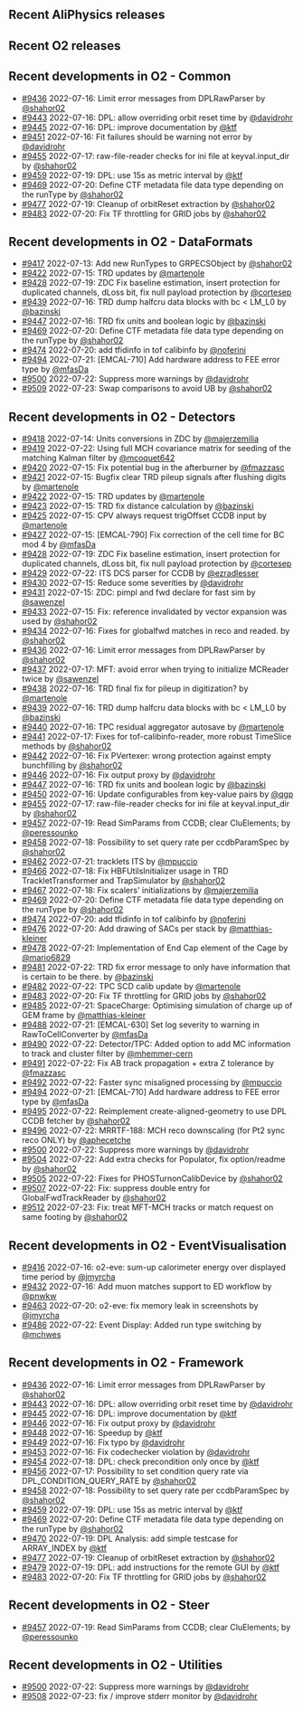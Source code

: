 ## Recent AliPhysics releases
## Recent O2 releases
## Recent developments in O2 - Common
- [\#9436](https://github.com/AliceO2Group/AliceO2/pull/9436) 2022-07-16: Limit error messages from DPLRawParser by [@shahor02](https://github.com/shahor02)
- [\#9443](https://github.com/AliceO2Group/AliceO2/pull/9443) 2022-07-16: DPL: allow overriding orbit reset time by [@davidrohr](https://github.com/davidrohr)
- [\#9445](https://github.com/AliceO2Group/AliceO2/pull/9445) 2022-07-16: DPL: improve documentation by [@ktf](https://github.com/ktf)
- [\#9451](https://github.com/AliceO2Group/AliceO2/pull/9451) 2022-07-16: Fit failures should be warning not error by [@davidrohr](https://github.com/davidrohr)
- [\#9455](https://github.com/AliceO2Group/AliceO2/pull/9455) 2022-07-17: raw-file-reader checks for ini file at keyval.input_dir by [@shahor02](https://github.com/shahor02)
- [\#9459](https://github.com/AliceO2Group/AliceO2/pull/9459) 2022-07-19: DPL: use 15s as metric interval by [@ktf](https://github.com/ktf)
- [\#9469](https://github.com/AliceO2Group/AliceO2/pull/9469) 2022-07-20: Define CTF metadata file data type depending on the runType by [@shahor02](https://github.com/shahor02)
- [\#9477](https://github.com/AliceO2Group/AliceO2/pull/9477) 2022-07-19: Cleanup of orbitReset extraction by [@shahor02](https://github.com/shahor02)
- [\#9483](https://github.com/AliceO2Group/AliceO2/pull/9483) 2022-07-20: Fix TF throttling for GRID jobs by [@shahor02](https://github.com/shahor02)
## Recent developments in O2 - DataFormats
- [\#9417](https://github.com/AliceO2Group/AliceO2/pull/9417) 2022-07-13: Add new RunTypes to GRPECSObject by [@shahor02](https://github.com/shahor02)
- [\#9422](https://github.com/AliceO2Group/AliceO2/pull/9422) 2022-07-15: TRD updates by [@martenole](https://github.com/martenole)
- [\#9428](https://github.com/AliceO2Group/AliceO2/pull/9428) 2022-07-19: ZDC Fix baseline estimation, insert protection for duplicated channels, dLoss bit, fix null payload protection by [@cortesep](https://github.com/cortesep)
- [\#9439](https://github.com/AliceO2Group/AliceO2/pull/9439) 2022-07-16: TRD dump halfcru data blocks with bc < LM_L0 by [@bazinski](https://github.com/bazinski)
- [\#9447](https://github.com/AliceO2Group/AliceO2/pull/9447) 2022-07-16: TRD fix units and boolean logic by [@bazinski](https://github.com/bazinski)
- [\#9469](https://github.com/AliceO2Group/AliceO2/pull/9469) 2022-07-20: Define CTF metadata file data type depending on the runType by [@shahor02](https://github.com/shahor02)
- [\#9474](https://github.com/AliceO2Group/AliceO2/pull/9474) 2022-07-20: add tfidinfo in tof calibinfo by [@noferini](https://github.com/noferini)
- [\#9494](https://github.com/AliceO2Group/AliceO2/pull/9494) 2022-07-21: [EMCAL-710] Add hardware address to FEE error type by [@mfasDa](https://github.com/mfasDa)
- [\#9500](https://github.com/AliceO2Group/AliceO2/pull/9500) 2022-07-22: Suppress more warnings by [@davidrohr](https://github.com/davidrohr)
- [\#9509](https://github.com/AliceO2Group/AliceO2/pull/9509) 2022-07-23: Swap comparisons to avoid UB by [@shahor02](https://github.com/shahor02)
## Recent developments in O2 - Detectors
- [\#9418](https://github.com/AliceO2Group/AliceO2/pull/9418) 2022-07-14: Units conversions in ZDC by [@majerzemilia](https://github.com/majerzemilia)
- [\#9419](https://github.com/AliceO2Group/AliceO2/pull/9419) 2022-07-22: Using full MCH covariance matrix for seeding of the matching Kalman filter by [@mcoquet642](https://github.com/mcoquet642)
- [\#9420](https://github.com/AliceO2Group/AliceO2/pull/9420) 2022-07-15: Fix potential bug in the afterburner by [@fmazzasc](https://github.com/fmazzasc)
- [\#9421](https://github.com/AliceO2Group/AliceO2/pull/9421) 2022-07-15: Bugfix clear TRD pileup signals after flushing digits by [@martenole](https://github.com/martenole)
- [\#9422](https://github.com/AliceO2Group/AliceO2/pull/9422) 2022-07-15: TRD updates by [@martenole](https://github.com/martenole)
- [\#9423](https://github.com/AliceO2Group/AliceO2/pull/9423) 2022-07-15: TRD fix distance calculation by [@bazinski](https://github.com/bazinski)
- [\#9425](https://github.com/AliceO2Group/AliceO2/pull/9425) 2022-07-15: CPV always request trigOffset CCDB input by [@martenole](https://github.com/martenole)
- [\#9427](https://github.com/AliceO2Group/AliceO2/pull/9427) 2022-07-15:  [EMCAL-790] Fix correction of the cell time for BC mod 4 by [@mfasDa](https://github.com/mfasDa)
- [\#9428](https://github.com/AliceO2Group/AliceO2/pull/9428) 2022-07-19: ZDC Fix baseline estimation, insert protection for duplicated channels, dLoss bit, fix null payload protection by [@cortesep](https://github.com/cortesep)
- [\#9429](https://github.com/AliceO2Group/AliceO2/pull/9429) 2022-07-22: ITS DCS parser for CCDB by [@ezradlesser](https://github.com/ezradlesser)
- [\#9430](https://github.com/AliceO2Group/AliceO2/pull/9430) 2022-07-15: Reduce some severities by [@davidrohr](https://github.com/davidrohr)
- [\#9431](https://github.com/AliceO2Group/AliceO2/pull/9431) 2022-07-15: ZDC: pimpl and fwd declare for fast sim by [@sawenzel](https://github.com/sawenzel)
- [\#9433](https://github.com/AliceO2Group/AliceO2/pull/9433) 2022-07-15: Fix: reference invalidated by vector expansion was used by [@shahor02](https://github.com/shahor02)
- [\#9434](https://github.com/AliceO2Group/AliceO2/pull/9434) 2022-07-16: Fixes for globalfwd matches in reco and readed. by [@shahor02](https://github.com/shahor02)
- [\#9436](https://github.com/AliceO2Group/AliceO2/pull/9436) 2022-07-16: Limit error messages from DPLRawParser by [@shahor02](https://github.com/shahor02)
- [\#9437](https://github.com/AliceO2Group/AliceO2/pull/9437) 2022-07-17: MFT: avoid error when trying to initialize MCReader twice by [@sawenzel](https://github.com/sawenzel)
- [\#9438](https://github.com/AliceO2Group/AliceO2/pull/9438) 2022-07-16: TRD final fix for pileup in digitization? by [@martenole](https://github.com/martenole)
- [\#9439](https://github.com/AliceO2Group/AliceO2/pull/9439) 2022-07-16: TRD dump halfcru data blocks with bc < LM_L0 by [@bazinski](https://github.com/bazinski)
- [\#9440](https://github.com/AliceO2Group/AliceO2/pull/9440) 2022-07-16: TPC residual aggregator autosave by [@martenole](https://github.com/martenole)
- [\#9441](https://github.com/AliceO2Group/AliceO2/pull/9441) 2022-07-17: Fixes for tof-calibinfo-reader, more robust TimeSlice methods by [@shahor02](https://github.com/shahor02)
- [\#9442](https://github.com/AliceO2Group/AliceO2/pull/9442) 2022-07-16: Fix PVertexer: wrong protection against empty bunchfilling by [@shahor02](https://github.com/shahor02)
- [\#9446](https://github.com/AliceO2Group/AliceO2/pull/9446) 2022-07-16: Fix output proxy by [@davidrohr](https://github.com/davidrohr)
- [\#9447](https://github.com/AliceO2Group/AliceO2/pull/9447) 2022-07-16: TRD fix units and boolean logic by [@bazinski](https://github.com/bazinski)
- [\#9450](https://github.com/AliceO2Group/AliceO2/pull/9450) 2022-07-16: Update configurables from key-value pairs by [@qgp](https://github.com/qgp)
- [\#9455](https://github.com/AliceO2Group/AliceO2/pull/9455) 2022-07-17: raw-file-reader checks for ini file at keyval.input_dir by [@shahor02](https://github.com/shahor02)
- [\#9457](https://github.com/AliceO2Group/AliceO2/pull/9457) 2022-07-19: Read SimParams from CCDB; clear CluElements;  by [@peressounko](https://github.com/peressounko)
- [\#9458](https://github.com/AliceO2Group/AliceO2/pull/9458) 2022-07-18: Possibility to set query rate per ccdbParamSpec by [@shahor02](https://github.com/shahor02)
- [\#9462](https://github.com/AliceO2Group/AliceO2/pull/9462) 2022-07-21: tracklets ITS by [@mpuccio](https://github.com/mpuccio)
- [\#9466](https://github.com/AliceO2Group/AliceO2/pull/9466) 2022-07-18: Fix HBFUtilsInitializer usage in TRD TrackletTransformer and TrapSimulator by [@shahor02](https://github.com/shahor02)
- [\#9467](https://github.com/AliceO2Group/AliceO2/pull/9467) 2022-07-18: Fix scalers' initializations by [@majerzemilia](https://github.com/majerzemilia)
- [\#9469](https://github.com/AliceO2Group/AliceO2/pull/9469) 2022-07-20: Define CTF metadata file data type depending on the runType by [@shahor02](https://github.com/shahor02)
- [\#9474](https://github.com/AliceO2Group/AliceO2/pull/9474) 2022-07-20: add tfidinfo in tof calibinfo by [@noferini](https://github.com/noferini)
- [\#9476](https://github.com/AliceO2Group/AliceO2/pull/9476) 2022-07-20: Add drawing of SACs per stack by [@matthias-kleiner](https://github.com/matthias-kleiner)
- [\#9478](https://github.com/AliceO2Group/AliceO2/pull/9478) 2022-07-21: Implementation of End Cap element of the Cage by [@mario6829](https://github.com/mario6829)
- [\#9481](https://github.com/AliceO2Group/AliceO2/pull/9481) 2022-07-22: TRD fix error message to only have information that is certain to be there. by [@bazinski](https://github.com/bazinski)
- [\#9482](https://github.com/AliceO2Group/AliceO2/pull/9482) 2022-07-22: TPC SCD calib update by [@martenole](https://github.com/martenole)
- [\#9483](https://github.com/AliceO2Group/AliceO2/pull/9483) 2022-07-20: Fix TF throttling for GRID jobs by [@shahor02](https://github.com/shahor02)
- [\#9485](https://github.com/AliceO2Group/AliceO2/pull/9485) 2022-07-21: SpaceCharge: Optimising simulation of charge up of GEM frame by [@matthias-kleiner](https://github.com/matthias-kleiner)
- [\#9488](https://github.com/AliceO2Group/AliceO2/pull/9488) 2022-07-21: [EMCAL-630] Set log severity to warning in RawToCellConverter by [@mfasDa](https://github.com/mfasDa)
- [\#9490](https://github.com/AliceO2Group/AliceO2/pull/9490) 2022-07-22: Detector/TPC: Added option to add MC information to track and cluster filter by [@mhemmer-cern](https://github.com/mhemmer-cern)
- [\#9491](https://github.com/AliceO2Group/AliceO2/pull/9491) 2022-07-22: Fix AB track propagation + extra Z tolerance by [@fmazzasc](https://github.com/fmazzasc)
- [\#9492](https://github.com/AliceO2Group/AliceO2/pull/9492) 2022-07-22: Faster sync misaligned processing by [@mpuccio](https://github.com/mpuccio)
- [\#9494](https://github.com/AliceO2Group/AliceO2/pull/9494) 2022-07-21: [EMCAL-710] Add hardware address to FEE error type by [@mfasDa](https://github.com/mfasDa)
- [\#9495](https://github.com/AliceO2Group/AliceO2/pull/9495) 2022-07-22: Reimplement create-aligned-geometry to use DPL CCDB fetcher by [@shahor02](https://github.com/shahor02)
- [\#9496](https://github.com/AliceO2Group/AliceO2/pull/9496) 2022-07-22: MRRTF-188: MCH reco downscaling (for Pt2 sync reco ONLY) by [@aphecetche](https://github.com/aphecetche)
- [\#9500](https://github.com/AliceO2Group/AliceO2/pull/9500) 2022-07-22: Suppress more warnings by [@davidrohr](https://github.com/davidrohr)
- [\#9504](https://github.com/AliceO2Group/AliceO2/pull/9504) 2022-07-22: Add extra checks for Populator, fix option/readme by [@shahor02](https://github.com/shahor02)
- [\#9505](https://github.com/AliceO2Group/AliceO2/pull/9505) 2022-07-22: Fixes for PHOSTurnonCalibDevice by [@shahor02](https://github.com/shahor02)
- [\#9507](https://github.com/AliceO2Group/AliceO2/pull/9507) 2022-07-22: Fix: suppress double entry for GlobalFwdTrackReader by [@shahor02](https://github.com/shahor02)
- [\#9512](https://github.com/AliceO2Group/AliceO2/pull/9512) 2022-07-23: Fix: treat MFT-MCH tracks or match request on same footing by [@shahor02](https://github.com/shahor02)
## Recent developments in O2 - EventVisualisation
- [\#9416](https://github.com/AliceO2Group/AliceO2/pull/9416) 2022-07-16: o2-eve: sum-up calorimeter energy over displayed time period by [@jmyrcha](https://github.com/jmyrcha)
- [\#9432](https://github.com/AliceO2Group/AliceO2/pull/9432) 2022-07-16: Add muon matches support to ED workflow by [@pnwkw](https://github.com/pnwkw)
- [\#9463](https://github.com/AliceO2Group/AliceO2/pull/9463) 2022-07-20: o2-eve: fix memory leak in screenshots by [@jmyrcha](https://github.com/jmyrcha)
- [\#9486](https://github.com/AliceO2Group/AliceO2/pull/9486) 2022-07-22: Event Display: Added run type switching by [@mchwes](https://github.com/mchwes)
## Recent developments in O2 - Framework
- [\#9436](https://github.com/AliceO2Group/AliceO2/pull/9436) 2022-07-16: Limit error messages from DPLRawParser by [@shahor02](https://github.com/shahor02)
- [\#9443](https://github.com/AliceO2Group/AliceO2/pull/9443) 2022-07-16: DPL: allow overriding orbit reset time by [@davidrohr](https://github.com/davidrohr)
- [\#9445](https://github.com/AliceO2Group/AliceO2/pull/9445) 2022-07-16: DPL: improve documentation by [@ktf](https://github.com/ktf)
- [\#9446](https://github.com/AliceO2Group/AliceO2/pull/9446) 2022-07-16: Fix output proxy by [@davidrohr](https://github.com/davidrohr)
- [\#9448](https://github.com/AliceO2Group/AliceO2/pull/9448) 2022-07-16: Speedup by [@ktf](https://github.com/ktf)
- [\#9449](https://github.com/AliceO2Group/AliceO2/pull/9449) 2022-07-16: Fix typo by [@davidrohr](https://github.com/davidrohr)
- [\#9453](https://github.com/AliceO2Group/AliceO2/pull/9453) 2022-07-16: Fix codechecker violation by [@davidrohr](https://github.com/davidrohr)
- [\#9454](https://github.com/AliceO2Group/AliceO2/pull/9454) 2022-07-18: DPL: check precondition only once by [@ktf](https://github.com/ktf)
- [\#9456](https://github.com/AliceO2Group/AliceO2/pull/9456) 2022-07-17: Possibility to set condition query rate via DPL_CONDITION_QUERY_RATE by [@shahor02](https://github.com/shahor02)
- [\#9458](https://github.com/AliceO2Group/AliceO2/pull/9458) 2022-07-18: Possibility to set query rate per ccdbParamSpec by [@shahor02](https://github.com/shahor02)
- [\#9459](https://github.com/AliceO2Group/AliceO2/pull/9459) 2022-07-19: DPL: use 15s as metric interval by [@ktf](https://github.com/ktf)
- [\#9469](https://github.com/AliceO2Group/AliceO2/pull/9469) 2022-07-20: Define CTF metadata file data type depending on the runType by [@shahor02](https://github.com/shahor02)
- [\#9470](https://github.com/AliceO2Group/AliceO2/pull/9470) 2022-07-19: DPL Analysis: add simple testcase for ARRAY_INDEX by [@ktf](https://github.com/ktf)
- [\#9477](https://github.com/AliceO2Group/AliceO2/pull/9477) 2022-07-19: Cleanup of orbitReset extraction by [@shahor02](https://github.com/shahor02)
- [\#9479](https://github.com/AliceO2Group/AliceO2/pull/9479) 2022-07-19: DPL: add instructions for the remote GUI by [@ktf](https://github.com/ktf)
- [\#9483](https://github.com/AliceO2Group/AliceO2/pull/9483) 2022-07-20: Fix TF throttling for GRID jobs by [@shahor02](https://github.com/shahor02)
## Recent developments in O2 - Steer
- [\#9457](https://github.com/AliceO2Group/AliceO2/pull/9457) 2022-07-19: Read SimParams from CCDB; clear CluElements;  by [@peressounko](https://github.com/peressounko)
## Recent developments in O2 - Utilities
- [\#9500](https://github.com/AliceO2Group/AliceO2/pull/9500) 2022-07-22: Suppress more warnings by [@davidrohr](https://github.com/davidrohr)
- [\#9508](https://github.com/AliceO2Group/AliceO2/pull/9508) 2022-07-23: fix / improve stderr monitor by [@davidrohr](https://github.com/davidrohr)
